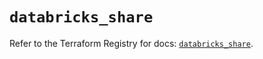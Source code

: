 # `databricks_share`

Refer to the Terraform Registry for docs: [`databricks_share`](https://registry.terraform.io/providers/databricks/databricks/1.36.0/docs/resources/share).
